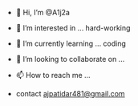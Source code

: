 - 👋 Hi, I’m @A1j2a
- 👀 I’m interested in ... hard-working
- 🌱 I’m currently learning ... coding
- 💞️ I’m looking to collaborate on ...
- 📫 How to reach me ...

- contact ajpatidar481@gmail.com

<!---
A1j2a/A1j2a is a ✨ special ✨ repository because its `README.md` (this file) appears on your GitHub profile.
You can click the Preview link to take a look at your changes.
--->
